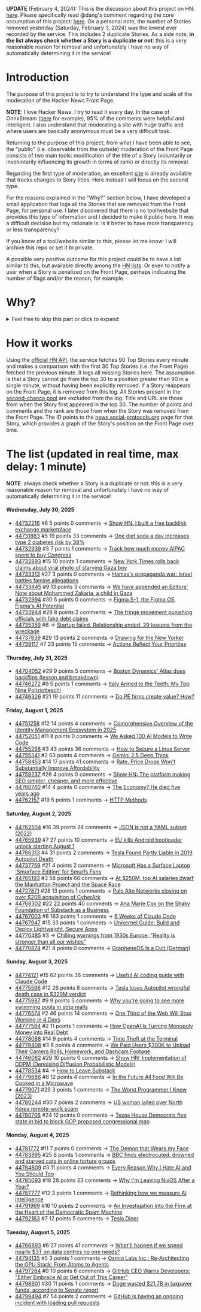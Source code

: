 **UPDATE** (February 4, 2024): This is the discussion about this project on HN: [here](https://news.ycombinator.com/item?id=39230513). Please specifically read @dang's comment regarding the core assumption of this project: [here](https://news.ycombinator.com/item?id=39231537). On a personal note, the number of Stories removed yesterday (Saturday, February 3, 2024) was the lowest ever recorded by the service. This includes 2 duplicate Stories. As a side note, **in the list always check whether a Story is a duplicate or not**: this is a very reasonable reason for removal and unfortunately I have no way of automatically determining it in the service!

# Introduction

The purpose of this project is to try to understand the type and scale of the moderation of the Hacker News Front Page.

**NOTE**: I love Hacker News. I try to read it every day. In the case of OnnxStream ([here](https://news.ycombinator.com/item?id=37752632) for example), 95% of the comments were helpful and intelligent. I also understand that moderating a site with huge traffic and where users are basically anonymous must be a very difficult task.

Returning to the purpose of this project, from what I have been able to see, the "public" (i.e. observable from the outside) moderation of the Front Page consists of two main tools: modification of the title of a Story (voluntarily or involuntarily influencing its growth in terms of rank) or directly its removal.

Regarding the first type of moderation, an excellent [site](https://hackernewstitles.netlify.app/) is already available that tracks changes to Story titles. Here instead I will focus on the second type.

For the reasons explained in the "Why?" section below, I have developed a small application that logs all the Stories that are removed from the Front Page, for personal use. I later discovered that there is no tool/website that provides this type of information and I decided to make it public here. It was a difficult decision but my rationale is: is it better to have more transparency or less transparency?

If you know of a tool/website similar to this, please let me know: I will archive this repo or set it to private.

A possible very positive outcome for this project could be to have a list similar to this, but available directly among the [HN lists](https://news.ycombinator.com/lists). Or even to notify a user when a Story is penalized on the Front Page, perhaps indicating the number of flags and/or the reason, for example.

# Why?

<details>
<summary>Feel free to skip this part or click to expand</summary>

A friend of mine posted two Stories on Hacker News related to OnnxStream (31 days apart), the first related to SDXL Turbo support and the second related to TinyLlama and Mistral 7B support.

In the case of the [first](https://news.ycombinator.com/item?id=38646969), the Story was among the first on the Front Page, until its title was changed from "Stable Diffusion Turbo on a Raspberry Pi Zero 2 generates an image in 29 minutes" to "OnnxStream: Stable Diffusion XL 1.0 Base on a Raspberry Pi Zero 2". This effectively "killed" the Story. One user pointed out that the new title didn't reflect the spirit of the Story (thanks @practice9).

In the case of the [second](https://news.ycombinator.com/item?id=38991145), the Story was in third place on the Front Page, less than an hour after the submission. In this case it was simply removed from the Front Page.

Having discovered this, perplexed, I sent an email to the moderator. @dang, who was very kind and quick in his response, explained to me that the Story had been flagged by users even without being explicitly [flagged], and that he could therefore only hypothesize the causes of the flag. His hypothesis was that (some?) users might be fed up with news related to LLMs.

While I have no reason to doubt Daniel's good faith, it's hard to believe that HN users would be tired of LLM-related news.

So I decided to develop a small console application to determine the frequency of this phenomenon (actually I was also motivated by the prospect of writing some C# code, after more than 2 years of complete abstinence). I subsequently discovered that there were no tools/websites that monitored this specific phenomenon and I therefore decided to make it public here.

</details>

# How it works

Using the [official HN API](https://github.com/HackerNews/API), the service fetches 90 Top Stories every minute and makes a comparison with the first 30 Top Stories (i.e. the Front Page) fetched the previous minute. It logs all missing Stories here. The assumption is that a Story cannot go from the top 30 to a position greater than 90 in a single minute, without having been explicitly removed. If a Story reappears on the Front Page, it is removed from this log. All Stories present in the [second-chance pool](https://news.ycombinator.com/pool) are excluded from the log. Title and URL are those from when the Story first appeared in the top 30. The number of points and comments and the rank are those from when the Story was removed from the Front Page. The ID points to the [news.social-protocols.org](https://news.social-protocols.org) page for that Story, which provides a graph of the Story's position on the Front Page over time.

# The list (updated in real time, max delay: 1 minute)

**NOTE**: always check whether a Story is a duplicate or not: this is a very reasonable reason for removal and unfortunately I have no way of automatically determining it in the service!

#### **Wednesday, July 30, 2025**<!-- HN:44732216:start -->
* [44732216](https://news.social-protocols.org/stats?id=44732216) #6 5 points 0 comments -> [Show HN: I built a free backlink exchange marketplace](https://launchigniter.com/link-exchange)<!-- HN:44732216:end --><!-- HN:44731883:start -->
* [44731883](https://news.social-protocols.org/stats?id=44731883) #5 19 points 33 comments -> [One diet soda a day increases type 2 diabetes risk by 38%](https://newatlas.com/diet-nutrition/one-drink-diabetes-risk/)<!-- HN:44731883:end --><!-- HN:44732939:start -->
* [44732939](https://news.social-protocols.org/stats?id=44732939) #3 7 points 1 comments -> [Track how much money AIPAC spent to buy Congress](https://www.trackaipac.com)<!-- HN:44732939:end --><!-- HN:44732893:start -->
* [44732893](https://news.social-protocols.org/stats?id=44732893) #15 10 points 1 comments -> [New York Times rolls back claims about viral photo of starving Gaza boy](https://nypost.com/2025/07/29/media/new-york-times-stunningly-rolls-back-claims-about-viral-photo-of-starving-gaza-boy/)<!-- HN:44732893:end --><!-- HN:44733313:start -->
* [44733313](https://news.social-protocols.org/stats?id=44733313) #27 3 points 0 comments -> [Hamas's propaganda war: Israel battles famine allegations](https://nationalpost.com/news/hamass-propaganda-war-israel-battles-famine-allegations)<!-- HN:44733313:end --><!-- HN:44733445:start -->
* [44733445](https://news.social-protocols.org/stats?id=44733445) #9 13 points 3 comments -> [We have appended an Editors' Note about Mohammed Zakaria, a child in Gaza](https://twitter.com/NYTimesPR/status/1950311365756817690)<!-- HN:44733445:end --><!-- HN:44732994:start -->
* [44732994](https://news.social-protocols.org/stats?id=44732994) #30 5 points 0 comments -> [Figma S-1, the Figma OS, Figma's AI Potential](https://stratechery.com/2025/figma-s-1-the-figma-os-figmas-ai-potential/)<!-- HN:44732994:end --><!-- HN:44733944:start -->
* [44733944](https://news.social-protocols.org/stats?id=44733944) #28 8 points 2 comments -> [The fringe movement punishing officials with fake debt claims](https://www.latimes.com/california/story/2025-07-30/fake-filings-real-consequences-how-paper-terrorism-is-burying-a-state-system-with-bogus-claims)<!-- HN:44733944:end --><!-- HN:44735359:start -->
* [44735359](https://news.social-protocols.org/stats?id=44735359) #6 -> [Startup failed. Relationship ended. 29 lessons from the wreckage](https://burnedchris.com/blog/29-lessons)<!-- HN:44735359:end --><!-- HN:44737839:start -->
* [44737839](https://news.social-protocols.org/stats?id=44737839) #29 13 points 2 comments -> [Drawing for the New Yorker](https://lizadonnelly.substack.com/p/drawing-for-the-new-yorker)<!-- HN:44737839:end --><!-- HN:44739117:start -->
* [44739117](https://news.social-protocols.org/stats?id=44739117) #7 23 points 15 comments -> [Actions Reflect Your Priorities](https://tombrady.com/posts/your-actions-reflect-your-priorities)<!-- HN:44739117:end -->
#### **Thursday, July 31, 2025**
<!-- HN:44704052:start -->
* [44704052](https://news.social-protocols.org/stats?id=44704052) #29 9 points 5 comments -> [Boston Dynamics' Atlas does backflips (lesson and breakdown)](https://app.vidyaarthi.ai/ai-tutor?session_id=2YBSyF3WNzMNn_80jygEp&action=replay&shared=true)<!-- HN:44704052:end --><!-- HN:44746272:start -->
* [44746272](https://news.social-protocols.org/stats?id=44746272) #9 5 points 1 comments -> [Italy Armed to the Teeth: My Top Nine Poliziotteschi](https://multiglom.com/2020/04/12/italy-armed-to-the-teeth-my-top-ten-poliziotteschi/)<!-- HN:44746272:end --><!-- HN:44746326:start -->
* [44746326](https://news.social-protocols.org/stats?id=44746326) #21 19 points 11 comments -> [Do PE firms create value? How?](https://www.gain.pro/insight-reports/value-creation)<!-- HN:44746326:end -->
#### **Friday, August 1, 2025**
<!-- HN:44751258:start -->
* [44751258](https://news.social-protocols.org/stats?id=44751258) #12 14 points 4 comments -> [Comprehensive Overview of the Identity Management Ecosystem in 2025](https://guptadeepak.com/understanding-the-complete-identity-management-ecosystem/)<!-- HN:44751258:end --><!-- HN:44752051:start -->
* [44752051](https://news.social-protocols.org/stats?id=44752051) #11 8 points 0 comments -> [We Asked 100 AI Models to Write Code](https://www.veracode.com/blog/genai-code-security-report/)<!-- HN:44752051:end --><!-- HN:44755298:start -->
* [44755298](https://news.social-protocols.org/stats?id=44755298) #3 43 points 36 comments -> [How to Secure a Linux Server](https://github.com/imthenachoman/How-To-Secure-A-Linux-Server)<!-- HN:44755298:end --><!-- HN:44755341:start -->
* [44755341](https://news.social-protocols.org/stats?id=44755341) #2 63 points 4 comments -> [Gemini 2.5 Deep Think](https://twitter.com/GoogleDeepMind/status/1951239132950204439)<!-- HN:44755341:end --><!-- HN:44758453:start -->
* [44758453](https://news.social-protocols.org/stats?id=44758453) #14 17 points 41 comments -> [Rate, Price Drops Won't Substantially Improve Affordability](https://www.zillow.com/research/rate-drops-35389/)<!-- HN:44758453:end --><!-- HN:44759237:start -->
* [44759237](https://news.social-protocols.org/stats?id=44759237) #26 4 points 0 comments -> [Show HN: The platform making SEO simpler, cheaper, and more effective](https://idiotproofseo.com/)<!-- HN:44759237:end --><!-- HN:44760740:start -->
* [44760740](https://news.social-protocols.org/stats?id=44760740) #14 4 points 0 comments -> [The Economy? He died five years ago](https://daverupert.com/2025/08/the-economy-he-died-five-years-ago/)<!-- HN:44760740:end --><!-- HN:44762157:start -->
* [44762157](https://news.social-protocols.org/stats?id=44762157) #19 5 points 1 comments -> [HTTP Methods](https://developer.mozilla.org/en-US/docs/Web/HTTP/Reference/Methods)<!-- HN:44762157:end -->
#### **Saturday, August 2, 2025**
<!-- HN:44762504:start -->
* [44762504](https://news.social-protocols.org/stats?id=44762504) #16 39 points 24 comments -> [JSON is not a YAML subset (2022)](https://john-millikin.com/json-is-not-a-yaml-subset)<!-- HN:44762504:end --><!-- HN:44765939:start -->
* [44765939](https://news.social-protocols.org/stats?id=44765939) #7 27 points 10 comments -> [EU kills Android bootloader unlock starting August 1](https://xiaomitime.com/eu-kills-android-bootloader-unlock-starting-august-1-59449/)<!-- HN:44765939:end --><!-- HN:44766313:start -->
* [44766313](https://news.social-protocols.org/stats?id=44766313) #4 31 points 2 comments -> [Tesla Found Partly Liable in 2019 Autopilot Death](https://www.wired.com/story/tesla-liable-2019-autopilot-crash-death/)<!-- HN:44766313:end --><!-- HN:44737759:start -->
* [44737759](https://news.social-protocols.org/stats?id=44737759) #21 4 points 2 comments -> [Microsoft Has a Surface Laptop 'Smurface Edition' for Smurfs Fans](https://www.theverge.com/news/715741/microsoft-surface-laptop-smurface-edition)<!-- HN:44737759:end --><!-- HN:44765193:start -->
* [44765193](https://news.social-protocols.org/stats?id=44765193) #3 58 points 66 comments -> [At $250M, top AI salaries dwarf the Manhattan Project and the Space Race](https://arstechnica.com/ai/2025/08/at-250-million-top-ai-salaries-dwarf-those-of-the-manhattan-project-and-the-space-race/)<!-- HN:44765193:end --><!-- HN:44727871:start -->
* [44727871](https://news.social-protocols.org/stats?id=44727871) #28 13 points 1 comments -> [Palo Alto Networks closing on over $20B acquisition of CyberArk](https://www.calcalistech.com/ctechnews/article/hksugkiwxe)<!-- HN:44727871:end --><!-- HN:44768302:start -->
* [44768302](https://news.social-protocols.org/stats?id=44768302) #22 22 points 40 comments -> [Ana Marie Cox on the Shaky Foundation of Substack as a Business](https://newsletter.anamariecox.com/archive/substack-did-not-see-that-coming/)<!-- HN:44768302:end --><!-- HN:44767003:start -->
* [44767003](https://news.social-protocols.org/stats?id=44767003) #8 163 points 1 comments -> [6 Weeks of Claude Code](https://blog.puzzmo.com/posts/2025/07/30/six-weeks-of-claude-code/)<!-- HN:44767003:end --><!-- HN:44767947:start -->
* [44767947](https://news.social-protocols.org/stats?id=44767947) #15 33 points 1 comments -> [Unikernel Guide: Build and Deploy Lightweight, Secure Apps](https://tallysolutions.com/technology/introduction-to-unikernel-2/)<!-- HN:44767947:end --><!-- HN:44770485:start -->
* [44770485](https://news.social-protocols.org/stats?id=44770485) #3 -> [Chilling warnings from 1930s Europe: "Reality is stronger than all our wishes"](https://www.doomsdayscenario.co/p/fleeing-one-step-ahead-of-fascism-fbcf5ac4661dca77)<!-- HN:44770485:end --><!-- HN:44770874:start -->
* [44770874](https://news.social-protocols.org/stats?id=44770874) #21 4 points 0 comments -> [GrapheneOS Is a Cult (German)](https://www.onli-blogging.de/2546/GrapheneOS-ist-ein-gefaehrlicher-Kult.html)<!-- HN:44770874:end -->
#### **Sunday, August 3, 2025**
<!-- HN:44774121:start -->
* [44774121](https://news.social-protocols.org/stats?id=44774121) #15 62 points 36 comments -> [Useful AI coding guide with Claude Code](https://www.sabrina.dev/p/ultimate-ai-coding-guide-claude-code)<!-- HN:44774121:end --><!-- HN:44775596:start -->
* [44775596](https://news.social-protocols.org/stats?id=44775596) #12 26 points 8 comments -> [Tesla loses Autopilot wrongful death case in $329M verdict](https://arstechnica.com/cars/2025/08/tesla-loses-autopilot-wrongful-death-case-in-329-million-verdict/)<!-- HN:44775596:end --><!-- HN:44775987:start -->
* [44775987](https://news.social-protocols.org/stats?id=44775987) #9 9 points 3 comments -> [Why you're going to see more swimming pools in strip malls](https://thehustle.co/originals/why-youre-going-to-see-a-lot-more-swimming-pools-in-strip-malls)<!-- HN:44775987:end --><!-- HN:44776574:start -->
* [44776574](https://news.social-protocols.org/stats?id=44776574) #2 46 points 14 comments -> [One Third of the Web Will Stop Working in 4 Days](https://lowendbox.com/blog/one-third-of-the-web-will-stop-working-in-4-days-massive-scale-cdn-compromise-starts-wednesday/)<!-- HN:44776574:end --><!-- HN:44777584:start -->
* [44777584](https://news.social-protocols.org/stats?id=44777584) #2 11 points 1 comments -> [How OpenAI Is Turning Monopoly Money into Real Debt](https://saturn.land/monopoly-money.html)<!-- HN:44777584:end --><!-- HN:44778088:start -->
* [44778088](https://news.social-protocols.org/stats?id=44778088) #14 9 points 4 comments -> [Time Theft at the Terminal](https://marginalrevolution.com/marginalrevolution/2025/08/time-theft-at-the-terminal.html)<!-- HN:44778088:end --><!-- HN:44778408:start -->
* [44778408](https://news.social-protocols.org/stats?id=44778408) #3 8 points 4 comments -> [We Paid Users $300K to Upload Their Camera Rolls, Homework, and Dashcam Footage](https://www.kled.ai/)<!-- HN:44778408:end --><!-- HN:44746062:start -->
* [44746062](https://news.social-protocols.org/stats?id=44746062) #29 10 points 0 comments -> [Show HN: Implementation of DDPM (Denoising Diffusion Probabilistic Models)](https://github.com/alenMangattu/DDPM-Denoising-Diffusion-Probabilistic-Models)<!-- HN:44746062:end --><!-- HN:44778534:start -->
* [44778534](https://news.social-protocols.org/stats?id=44778534) #4 -> [How to Leave Substack](https://leavesubstack.com/)<!-- HN:44778534:end --><!-- HN:44779686:start -->
* [44779686](https://news.social-protocols.org/stats?id=44779686) #8 12 points 4 comments -> [In the Future All Food Will Be Cooked in a Microwave](https://www.colincornaby.me/2025/08/in-the-future-all-food-will-be-cooked-in-a-microwave-and-if-you-cant-deal-with-that-then-you-need-to-get-out-of-the-kitchen/)<!-- HN:44779686:end --><!-- HN:44779071:start -->
* [44779071](https://news.social-protocols.org/stats?id=44779071) #29 3 points 1 comments -> [The Worst Programmer I Know (2023)](https://dannorth.net/blog/the-worst-programmer/)<!-- HN:44779071:end --><!-- HN:44780244:start -->
* [44780244](https://news.social-protocols.org/stats?id=44780244) #30 7 points 2 comments -> [US woman jailed over North Korea remote-work scam](https://www.theguardian.com/us-news/2025/aug/03/ninety-laptops-millions-of-dollars-us-woman-jailed-for-role-in-north-korea-remote-work-scam)<!-- HN:44780244:end --><!-- HN:44780706:start -->
* [44780706](https://news.social-protocols.org/stats?id=44780706) #24 12 points 0 comments -> [Texas House Democrats flee state in bid to block GOP proposed congressional map](https://www.texastribune.org/2025/08/03/texas-democrats-quorum-break-redistricting-map/)<!-- HN:44780706:end -->
#### **Monday, August 4, 2025**
<!-- HN:44781772:start -->
* [44781772](https://news.social-protocols.org/stats?id=44781772) #11 7 points 0 comments -> [The Demon that Wears my Face](https://mirawelner.com/posts/demon.html)<!-- HN:44781772:end --><!-- HN:44783895:start -->
* [44783895](https://news.social-protocols.org/stats?id=44783895) #25 6 points 1 comments -> [BBC finds electrocuted, drowned and starved cats in online torture groups](https://www.bbc.com/news/articles/c5yp9w5kyw7o)<!-- HN:44783895:end --><!-- HN:44784809:start -->
* [44784809](https://news.social-protocols.org/stats?id=44784809) #3 11 points 4 comments -> [Every Reason Why I Hate AI and You Should Too](https://malwaretech.com/2025/08/every-reason-why-i-hate-ai.html)<!-- HN:44784809:end --><!-- HN:44785093:start -->
* [44785093](https://news.social-protocols.org/stats?id=44785093) #18 28 points 23 comments -> [Why I'm Leaving NixOS After a Year?](https://www.rugu.dev/en/blog/leaving-nixos/)<!-- HN:44785093:end --><!-- HN:44787777:start -->
* [44787777](https://news.social-protocols.org/stats?id=44787777) #12 3 points 1 comments -> [Rethinking how we measure AI intelligence](https://blog.google/technology/ai/kaggle-game-arena/)<!-- HN:44787777:end --><!-- HN:44791969:start -->
* [44791969](https://news.social-protocols.org/stats?id=44791969) #16 10 points 2 comments -> [An Investigation into the Firm at the Heart of the Democratic Spam Machine](https://data4democracy.substack.com/p/the-mothership-vortex-an-investigation)<!-- HN:44791969:end --><!-- HN:44792163:start -->
* [44792163](https://news.social-protocols.org/stats?id=44792163) #7 12 points 5 comments -> [Tesla Diner](https://www.tesla.com/tesla-diner)<!-- HN:44792163:end -->
#### **Tuesday, August 5, 2025**
<!-- HN:44766893:start -->
* [44766893](https://news.social-protocols.org/stats?id=44766893) #6 27 points 41 comments -> [What'll happen if we spend nearly $3T on data centres no one needs?](https://www.ft.com/content/7052c560-4f31-4f45-bed0-cbc84453b3ce)<!-- HN:44766893:end --><!-- HN:44794135:start -->
* [44794135](https://news.social-protocols.org/stats?id=44794135) #5 3 points 1 comments -> [Oxmiq Labs Inc.: Re-Architecting the GPU Stack: From Atoms to Agents](https://oxmiq.ai/press)<!-- HN:44794135:end --><!-- HN:44797264:start -->
* [44797264](https://news.social-protocols.org/stats?id=44797264) #9 10 points 6 comments -> [GitHub CEO Warns Developers: "Either Embrace AI or Get Out of This Career"](https://www.finalroundai.com/blog/github-ceo-thomas-dohmke-warns-developers-embrace-ai-or-quit)<!-- HN:44797264:end --><!-- HN:44798601:start -->
* [44798601](https://news.social-protocols.org/stats?id=44798601) #30 11 points 1 comments -> [Doge wasted $21.7B in taxpayer funds, according to Senate report](https://www.msnbc.com/top-stories/latest/doge-federal-employees-reductions-in-force-rif-rcna222536)<!-- HN:44798601:end --><!-- HN:44799494:start -->
* [44799494](https://news.social-protocols.org/stats?id=44799494) #7 54 points 2 comments -> [GitHub is having an ongoing incident with loading pull requests](https://www.githubstatus.com/incidents/6swp0zf7lk8h)<!-- HN:44799494:end -->
